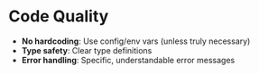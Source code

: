 # Code Quality

- **No hardcoding**: Use config/env vars (unless truly necessary)
- **Type safety**: Clear type definitions
- **Error handling**: Specific, understandable error messages
